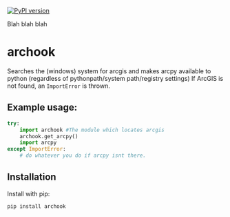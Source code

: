[![PyPI version](https://badge.fury.io/py/archook.svg)](https://badge.fury.io/py/archook)

<div class="alert tip">
Blah blah blah
</div>

# archook
Searches the (windows) system for arcgis and makes arcpy available to python (regardless of pythonpath/system path/registry settings)
If ArcGIS is not found, an `ImportError` is thrown.

## Example usage:
```python
try:
    import archook #The module which locates arcgis
    archook.get_arcpy()
    import arcpy
except ImportError:
    # do whatever you do if arcpy isnt there.
```

## Installation

Install with pip:

    pip install archook
